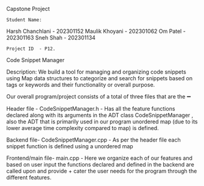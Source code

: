 Capstone Project

    Student Name:
Harsh Chanchlani 	- 202301152 
Maulik Khoyani	 	- 202301062
Om Patel 			- 202301163
Sneh Shah 			- 202301134

    Project ID  - P12.

Code Snippet Manager

Description:
We build a tool for managing and organizing code snippets using Map data structures to categorize and search for snippets based on tags or keywords and their functionality or overall purpose.

Our  overall program/project consists of a total of three files that are the ➖

Header file - CodeSnippetManager.h - Has all the feature functions declared along with its arguments in the ADT class CodeSnippetManager , also the ADT that is primarily used in our program unordered map (due to its lower average time complexity compared to map) is defined.

Backend file- CodeSnippetManager.cpp - As per the header file each snippet function is defined using a unordered map

Frontend/main file- main.cpp - Here we organize each of our features and based on user input the functions declared and defined in the backend are called upon and provide + cater the user needs for the program through the different features.
